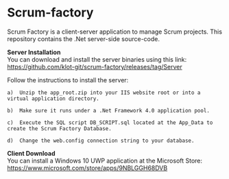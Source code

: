 Scrum-factory
=============

Scrum Factory is a client-server application to manage Scrum projects.
This repository contains the .Net server-side source-code.

**Server Installation**<br>
You can download and install the server binaries using this link:<br>
https://github.com/klot-git/scrum-factory/releases/tag/Server

Follow the instructions to install the server:

	a)	Unzip the app_root.zip into your IIS website root or into a virtual application directory.

	b)	Make sure it runs under a .Net Framework 4.0 application pool.

	c)	Execute the SQL script DB_SCRIPT.sql located at the App_Data to create the Scrum Factory Database.
	
	d)	Change the web.config connection string to your database.  


**Client Download**<br>
You can install a Windows 10 UWP application at the Microsoft Store: https://www.microsoft.com/store/apps/9NBLGGH68DVB
